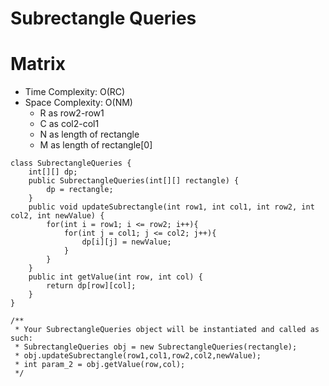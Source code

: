 # Subrectangle Queries

# Matrix

- Time Complexity: O(RC)
- Space Complexity: O(NM)
  - R as row2-row1
  - C as col2-col1
  - N as length of rectangle
  - M as length of rectangle[0]

```
class SubrectangleQueries {
    int[][] dp;
    public SubrectangleQueries(int[][] rectangle) {
        dp = rectangle;
    }
    public void updateSubrectangle(int row1, int col1, int row2, int col2, int newValue) {
        for(int i = row1; i <= row2; i++){
            for(int j = col1; j <= col2; j++){
                dp[i][j] = newValue;
            }
        }
    }
    public int getValue(int row, int col) {
        return dp[row][col];
    }
}
```

```
/**
 * Your SubrectangleQueries object will be instantiated and called as such:
 * SubrectangleQueries obj = new SubrectangleQueries(rectangle);
 * obj.updateSubrectangle(row1,col1,row2,col2,newValue);
 * int param_2 = obj.getValue(row,col);
 */
```
